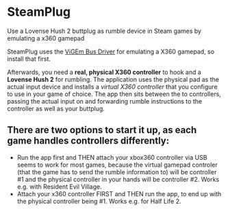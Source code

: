 # SteamPlug
Use a Lovense Hush 2 buttplug as rumble device in Steam games by emulating a x360 gamepad

SteamPlug uses the [ViGEm Bus Driver](https://vigembusdriver.com/#) for emulating a X360 gamepad, so install that first.

Afterwards, you need a **real, physical X360 controller** to hook and a **Lovense Hush 2** for rumbling.
The application uses the physical pad as the actual input device and installs a *virtual X360  controller* that you configure to use in your game of choice. The app then sits between the to controllers, passing the actual input on and forwarding rumble instructions to the controller as well as your buttplug. 

## There are two options to start it up, as each game handles controllers differently:
- Run the app first and THEN attach your xbox360 controller via USB seems to work for most games, because the virtual gamepad controler (that the game has to send the rumble information to) will be controller #1 and the physical controller in your hands will be controller #2. Works e.g. with Resident Evil Village.
- Attach your x360 controller FIRST and THEN run the app, to end up with the physical controller being #1. Works e.g. for Half Life 2.
